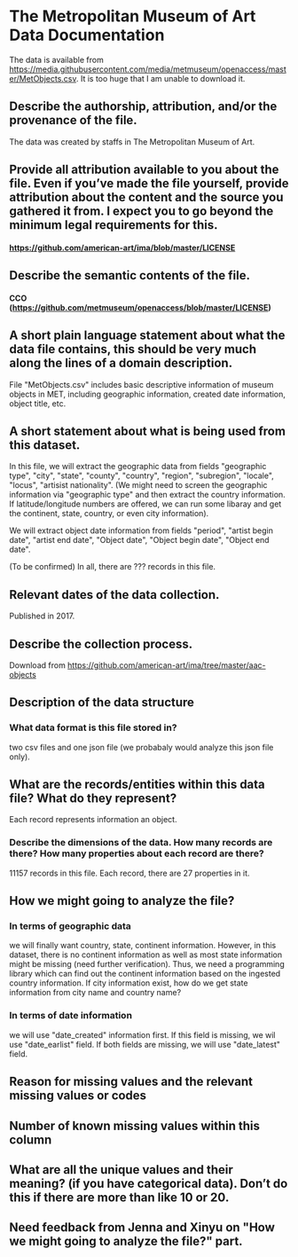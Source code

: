 # The Metropolitan Museum of Art  Data Documentation
The data is available from https://media.githubusercontent.com/media/metmuseum/openaccess/master/MetObjects.csv.
It is too huge that I am unable to download it.

## Describe the authorship, attribution, and/or the provenance of the file.  
The data was created by staffs in The Metropolitan Museum of Art.

## Provide all attribution available to you about the file.  Even if you’ve made the file yourself, provide attribution about the content and the source you gathered it from. I expect you to go beyond the minimum legal requirements for this.
#### https://github.com/american-art/ima/blob/master/LICENSE

## Describe the semantic contents of the file.
#### CCO (https://github.com/metmuseum/openaccess/blob/master/LICENSE)

## A short plain language statement about what the data file contains, this should be very much along the lines of a domain description.
File "MetObjects.csv" includes basic descriptive information of museum objects in MET, including geographic information, created date
information, object title, etc.

## A short statement about what is being used from this dataset.
In this file, we will extract the geographic data from fields 
"geographic type", "city", "state", "county", "country", "region", "subregion", "locale", "locus", "artisist nationality".
(We might need to screen the geographic information via "geographic type" and then extract the country information. If latitude/longitude numbers
are offered, we can run some libaray and get the continent, state, country, or even city information).

We will extract object date information from fields 
"period", "artist begin date", "artist end date", "Object date", "Object begin date", "Object end date".

(To be confirmed) In all, there are ??? records in this file. 

## Relevant dates of the data collection.
Published in 2017.

## Describe the collection process.
Download from https://github.com/american-art/ima/tree/master/aac-objects

## Description of the data structure

### What data format is this file stored in?
two csv files and one json file (we probabaly would analyze this json file only). 

## What are the records/entities within this data file? What do they represent? 
Each record represents information an object. 

### Describe the dimensions of the data.  How many records are there? How many properties about each record are there?
11157 records in this file. Each record, there are 27 properties in it. 

## How we might going to analyze the file?
### In terms of geographic data
we will finally want country, state, continent information. 
However, in this dataset, there is no continent information as well as most state information might be missing (need further verification).
Thus, we need a programming library which can find out the continent information based on the ingested country information. 
If city information exist, how do we get state information from city name and country name?

### In terms of date information
we will use "date_created" information first. If this field is missing, we wil use "date_earlist" field.
If both fields are missing, we will use "date_latest" field. 

## Reason for missing values and the relevant missing values or codes

## Number of known missing values within this column

## What are all the unique values and their meaning? (if you have categorical data).  Don’t do this if there are more than like 10 or 20.

## Need feedback from Jenna and Xinyu on "How we might going to analyze the file?" part.
